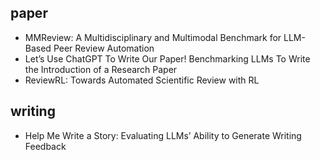 ## paper
- MMReview: A Multidisciplinary and Multimodal Benchmark for LLM-Based Peer Review Automation
- Let’s Use ChatGPT To Write Our Paper! Benchmarking LLMs To Write the Introduction of a Research Paper
- ReviewRL: Towards Automated Scientific Review with RL

## writing
- Help Me Write a Story: Evaluating LLMs’ Ability to Generate Writing Feedback
